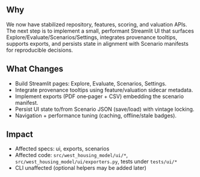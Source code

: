 ## Why

We now have stabilized repository, features, scoring, and valuation APIs. The next step is to implement a small, performant Streamlit UI that surfaces Explore/Evaluate/Scenarios/Settings, integrates provenance tooltips, supports exports, and persists state in alignment with Scenario manifests for reproducible decisions.

## What Changes

- Build Streamlit pages: Explore, Evaluate, Scenarios, Settings.
- Integrate provenance tooltips using feature/valuation sidecar metadata.
- Implement exports (PDF one‑pager + CSV) embedding the scenario manifest.
- Persist UI state to/from Scenario JSON (save/load) with vintage locking.
- Navigation + performance tuning (caching, offline/stale badges).

## Impact

- Affected specs: ui, exports, scenarios
- Affected code: `src/west_housing_model/ui/*`, `src/west_housing_model/ui/exporters.py`, tests under `tests/ui/*`
- CLI unaffected (optional helpers may be added later)
